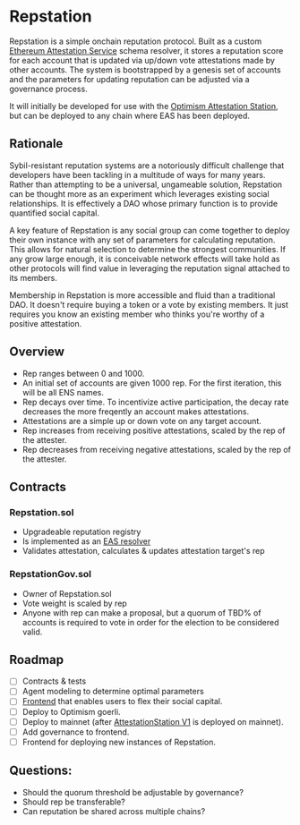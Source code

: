 # Repstation

Repstation is a simple onchain reputation protocol. Built as a custom [Ethereum Attestation Service](https://attest.sh/) schema resolver, it stores a reputation score for each account that is updated via up/down vote attestations made by other accounts. The system is bootstrapped by a genesis set of accounts and the parameters for updating reputation can be adjusted via a governance process. 

It will initially be developed for use with the [Optimism Attestation Station](https://community.optimism.io/docs/identity/atst-v1/), but can be deployed to any chain where EAS has been deployed.

## Rationale
Sybil-resistant reputation systems are a notoriously difficult challenge that developers have been tackling in a multitude of ways for many years. Rather than attempting to be a universal, ungameable solution, Repstation can be thought more as an experiment which leverages existing social relationships. It is effectively a DAO whose primary function is to provide quantified social capital.

A key feature of Repstation is any social group can come together to deploy their own instance with any set of parameters for calculating reputation. This allows for natural selection to determine the strongest communities. If any grow large enough, it is conceivable network effects will take hold as other protocols will find value in leveraging the reputation signal attached to its members. 

Membership in Repstation is more accessible and fluid than a traditional DAO. It doesn't require buying a token or a vote by existing members. It just requires you know an existing member who thinks you're worthy of a positive attestation.

## Overview
- Rep ranges between 0 and 1000.
- An initial set of accounts are given 1000 rep. For the first iteration, this will be all ENS names.
- Rep decays over time. To incentivize active participation, the decay rate decreases the more freqently an account makes attestations.
- Attestations are a simple up or down vote on any target account.
- Rep increases from receiving positive attestations, scaled by the rep of the attester.
- Rep decreases from receiving negative attestations, scaled by the rep of the attester.

## Contracts

### Repstation.sol

- Upgradeable reputation registry
- Is implemented as an [EAS resolver](https://docs.attest.sh/docs/tutorials/resolver-contracts)
- Validates attestation, calculates & updates attestation target's rep

### RepstationGov.sol
- Owner of Repstation.sol
- Vote weight is scaled by rep
- Anyone with rep can make a proposal, but a quorum of TBD% of accounts is required to vote in order for the election to be considered valid.

## Roadmap
- [ ] Contracts & tests
- [ ] Agent modeling to determine optimal parameters
- [ ] [Frontend](https://github.com/gigamesh/ourspace) that enables users to flex their social capital.
- [ ] Deploy to Optimism goerli.
- [ ] Deploy to mainnet (after [AttestationStation V1](https://community.optimism.io/docs/identity/atst-v1/) is deployed on mainnet).
- [ ] Add governance to frontend.
- [ ] Frontend for deploying new instances of Repstation.

## Questions:
- Should the quorum threshold be adjustable by governance?
- Should rep be transferable? 
- Can reputation be shared across multiple chains?
